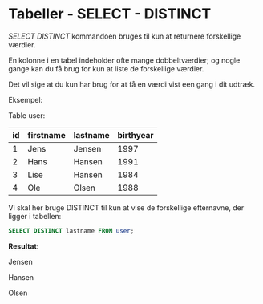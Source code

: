 # Tabeller - SELECT - DISTINCT
*SELECT DISTINCT* kommandoen bruges til kun at returnere forskellige værdier.

En kolonne i en tabel indeholder ofte mange dobbeltværdier; og nogle gange kan du få brug for kun at liste de forskellige værdier. 

Det vil sige at du kun har brug for at få en værdi vist een gang i dit udtræk.

Eksempel:

Table user:

| id  | firstname | lastname | birthyear |
|-----|-----------|----------|-----------|
| 1   | Jens      | Jensen   | 1997      |
| 2   | Hans      | Hansen   | 1991      |
| 3   | Lise      | Hansen   | 1984      |
| 4   | Ole       | Olsen    | 1988      |

Vi skal her bruge DISTINCT til kun at vise de forskellige efternavne, der ligger i tabellen:
```sql
SELECT DISTINCT lastname FROM user;
```
**Resultat:**

Jensen

Hansen

Olsen